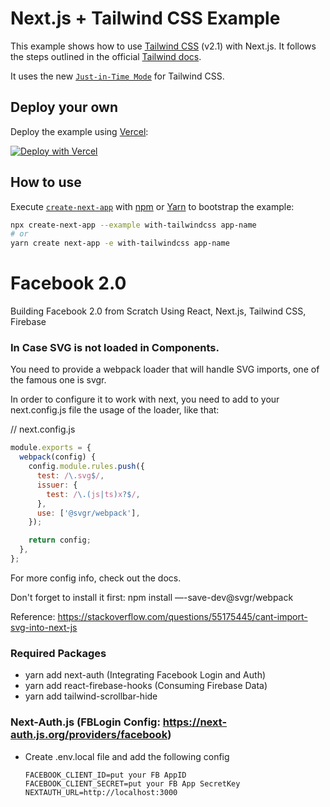 # Next.js + Tailwind CSS Example

This example shows how to use [Tailwind CSS](https://tailwindcss.com/) (v2.1) with Next.js. It follows the steps outlined in the official [Tailwind docs](https://tailwindcss.com/docs/guides/nextjs).

It uses the new [`Just-in-Time Mode`](https://tailwindcss.com/docs/just-in-time-mode) for Tailwind CSS.

## Deploy your own

Deploy the example using [Vercel](https://vercel.com?utm_source=github&utm_medium=readme&utm_campaign=next-example):

[![Deploy with Vercel](https://vercel.com/button)](https://vercel.com/new/git/external?repository-url=https://github.com/vercel/next.js/tree/canary/examples/with-tailwindcss&project-name=with-tailwindcss&repository-name=with-tailwindcss)

## How to use

Execute [`create-next-app`](https://github.com/vercel/next.js/tree/canary/packages/create-next-app) with [npm](https://docs.npmjs.com/cli/init) or [Yarn](https://yarnpkg.com/lang/en/docs/cli/create/) to bootstrap the example:

```bash
npx create-next-app --example with-tailwindcss app-name
# or
yarn create next-app -e with-tailwindcss app-name
```

# Facebook 2.0
Building Facebook 2.0 from Scratch Using React, Next.js, Tailwind CSS, Firebase 
### In Case SVG is not loaded in Components.
You need to provide a webpack loader that will handle SVG imports, one of the famous one is svgr.

In order to configure it to work with next, you need to add to your next.config.js file the usage of the loader, like that:

// next.config.js

```javascript    
module.exports = {
  webpack(config) {
    config.module.rules.push({
      test: /\.svg$/,
      issuer: {
        test: /\.(js|ts)x?$/,
      },
      use: ['@svgr/webpack'],
    });

    return config;
  },
};

```
For more config info, check out the docs.

Don't forget to install it first: npm install —-save-dev@svgr/webpack

Reference: https://stackoverflow.com/questions/55175445/cant-import-svg-into-next-js


### Required Packages
* yarn add next-auth (Integrating Facebook Login and Auth)
* yarn add react-firebase-hooks (Consuming Firebase Data)
* yarn add tailwind-scrollbar-hide

### Next-Auth.js (FBLogin Config: https://next-auth.js.org/providers/facebook)
* Create .env.local file and add the following config

  ```
  FACEBOOK_CLIENT_ID=put your FB AppID
  FACEBOOK_CLIENT_SECRET=put your FB App SecretKey
  NEXTAUTH_URL=http://localhost:3000

  ```
